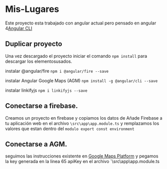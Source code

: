# Mis-Lugares

Este proyecto esta trabajado con angular actual pero pensado en angular 4[Angular CLI](https://github.com/angular/angular-cli)

## Duplicar proyecto

Una vez descargado el proyecto iniciar el comando `npm install` para descargar los elementosusados.

 instalar  @angular/fire  `npm i @angular/fire --save`
 
 instalar Angular Google Maps (AGM)  `npm install -g @angular/cli --save`
 
 instalar linkifyjs `npm i linkifyjs --save`

## Conectarse a firebase.
Creamos un proyecto en firebase y copiamos los datos de Añade Firebase a tu aplicación web en el archivo `\src\app\app.module.ts` y remplazamos los valores que estan dentro del `modulo export const environment`

## Conectarse a AGM.

seguimos las instrucciones existente en [Google Maps Platform](https://developers.google.com/maps/documentation/javascript/get-api-key) y pegamos la key generada en la linea 65 apiKey en el archivo `\src\app\app.module.ts
